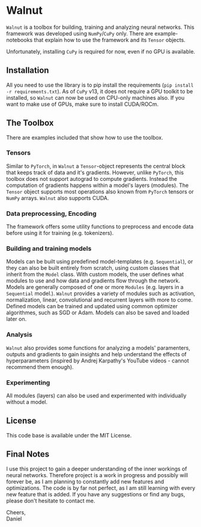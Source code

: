 # Walnut

`Walnut` is a toolbox for building, training and analyzing neural networks. This framework was developed using `NumPy`/`CuPy` only. There are example-notebooks that explain how to use the framework and its `Tensor` objects.

Unfortunately, installing `CuPy` is required for now, even if no GPU is available.

## Installation

All you need to use the library is to pip install the requirements (`pip install -r requirements.txt`). As of `CuPy` v13, it does not require a GPU toolkit to be installed, so `Walnut` can now be used on CPU-only machines also. If you want to make use of GPUs, make sure to install CUDA/ROCm.

## The Toolbox

There are examples included that show how to use the toolbox.

### Tensors
Similar to `PyTorch`, in `Walnut` a `Tensor`-object represents the central block that keeps track of data and it's gradients. However, unlike `PyTorch`, this toolbox does not support autograd to compute gradients. Instead the computation of gradients happens within a model's layers (modules). The `Tensor` object supports most operations also known from `PyTorch` tensors or `NumPy` arrays. `Walnut` also supports CUDA.

### Data preprocessing, Encoding
The framework offers some utility functions to preprocess and encode data before using it for training (e.g. tokenizers).

### Building and training models
Models can be built using predefined model-templates (e.g. `Sequential`), or they can also be built entirely from scratch, using custom classes that inherit from the `Model` class. With custom models, the user defines what modules to use and how data and gradients flow through the network. Models are generally composed of one or more `Modules` (e.g. layers in a `Sequential` model.). `Walnut` provides a variety of modules such as activation, normalization, linear, convolutional and recurrent layers with more to come. Defined models can be trained and updated using common optimizer algorithmes, such as SGD or Adam. Models can also be saved and loaded later on.

### Analysis
`Walnut` also provides some functions for analyzing a models' paramenters, outputs and gradients to gain insights and help understand the effects of hyperparameters (inspired by Andrej Karpathy's YouTube videos - cannot recommend them enough).

### Experimenting
All modules (layers) can also be used and experimented with individually without a model.

## License
This code base is available under the MIT License.

## Final Notes
I use this project to gain a deeper understanding of the inner workings of neural networks. Therefore project is a work in progress and possibly will forever be, as I am planning to constantly add new features and optimizations.
The code is by far not perfect, as I am still learning with every new feature that is added. If you have any suggestions or find any bugs, please don't hesitate to contact me.

Cheers,<br>
Daniel


